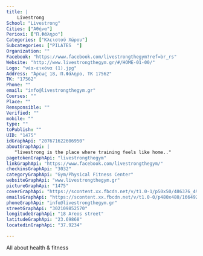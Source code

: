 ```yaml
---
title: |
    Livestrong
School: "Livestrong"
Cities: ["Αθήνα"]
Perioxi: ["Π.Φάληρο"]
Categories: ["Κλειστού Χώρου"]
Subcategories: ["PILATES  "]
Organization: ""
Facebook: "https://www.facebook.com/livestrongthegym?ref=br_rs"
Website: "http://www.livestrongthegym.gr/#/HOME-01-00/"
Logo: "νέα-εικόνα (1).jpg"
Address: "Άρεως 18, Π.Φάληρο, ΤΚ 17562"
TK: "17562"
Phone: ""
email: "info@livestrongthegym.gr"
Courses: ""
Place: ""
Rensponsible: ""
Verified: ""
mobile: ""
type: ""
toPublish: ""
UID: "1475"
idGraphApi: "207671622606950"
aboutGraphApi: | 
   "livestrong is the place where training feels like home.."
pagetokenGraphApi: "livestrongthegym"
linkGraphApi: "https://www.facebook.com/livestrongthegym/"
checkinsGraphApi: "3032"
categoryGraphApi: "Gym/Physical Fitness Center"
websiteGraphApi: "www.livestrongthegym.gr"
pictureGraphApi: "1475"
coverGraphApi: "https://scontent.xx.fbcdn.net/v/t1.0-1/p50x50/486376_497042057003237_1394416469_n.jpg?oh=8af867f01ae16fe95680a6725028a3b6&amp;oe=5B418D18"
emailsGraphApi: "https://scontent.xx.fbcdn.net/v/t1.0-0/p480x480/16649284_1574582019249230_3821288201175282169_n.jpg?oh=3cb1740da5ea0252bcfd8241973adaec&amp;oe=5B346A69"
phoneGraphApi: "info@livestrongthegym.gr"
streetGraphApi: "302109852570"
longitudeGraphApi: "18 Areos street"
latitudeGraphApi: "23.69868"
locatedinGraphApi: "37.9234"

---
```


All about health &amp; fitness

